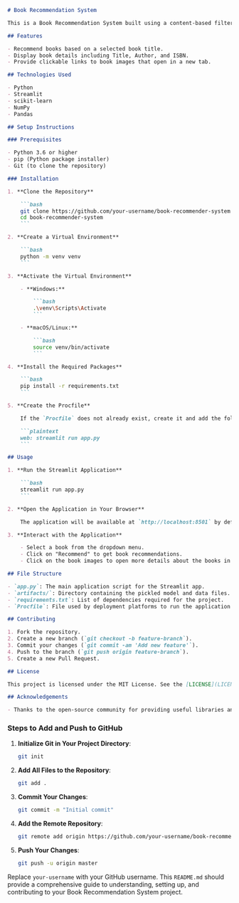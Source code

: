 
```markdown
# Book Recommendation System

This is a Book Recommendation System built using a content-based filtering approach. The system recommends books based on the features of the books the user has rated highly.

## Features

- Recommend books based on a selected book title.
- Display book details including Title, Author, and ISBN.
- Provide clickable links to book images that open in a new tab.

## Technologies Used

- Python
- Streamlit
- scikit-learn
- NumPy
- Pandas

## Setup Instructions

### Prerequisites

- Python 3.6 or higher
- pip (Python package installer)
- Git (to clone the repository)

### Installation

1. **Clone the Repository**

    ```bash
    git clone https://github.com/your-username/book-recommender-system.git
    cd book-recommender-system
    ```

2. **Create a Virtual Environment**

    ```bash
    python -m venv venv
    ```

3. **Activate the Virtual Environment**

    - **Windows:**

        ```bash
        .\venv\Scripts\Activate
        ```

    - **macOS/Linux:**

        ```bash
        source venv/bin/activate
        ```

4. **Install the Required Packages**

    ```bash
    pip install -r requirements.txt
    ```

5. **Create the Procfile**

    If the `Procfile` does not already exist, create it and add the following content:

    ```plaintext
    web: streamlit run app.py
    ```

## Usage

1. **Run the Streamlit Application**

    ```bash
    streamlit run app.py
    ```

2. **Open the Application in Your Browser**

    The application will be available at `http://localhost:8501` by default.

3. **Interact with the Application**

    - Select a book from the dropdown menu.
    - Click on "Recommend" to get book recommendations.
    - Click on the book images to open more details about the books in a new tab.

## File Structure

- `app.py`: The main application script for the Streamlit app.
- `artifacts/`: Directory containing the pickled model and data files.
- `requirements.txt`: List of dependencies required for the project.
- `Procfile`: File used by deployment platforms to run the application.

## Contributing

1. Fork the repository.
2. Create a new branch (`git checkout -b feature-branch`).
3. Commit your changes (`git commit -am 'Add new feature'`).
4. Push to the branch (`git push origin feature-branch`).
5. Create a new Pull Request.

## License

This project is licensed under the MIT License. See the [LICENSE](LICENSE) file for details.

## Acknowledgements

- Thanks to the open-source community for providing useful libraries and tools.

```

### Steps to Add and Push to GitHub

1. **Initialize Git in Your Project Directory**:

    ```bash
    git init
    ```

2. **Add All Files to the Repository**:

    ```bash
    git add .
    ```

3. **Commit Your Changes**:

    ```bash
    git commit -m "Initial commit"
    ```

4. **Add the Remote Repository**:

    ```bash
    git remote add origin https://github.com/your-username/book-recommender-system.git
    ```

5. **Push Your Changes**:

    ```bash
    git push -u origin master
    ```

Replace `your-username` with your GitHub username. This `README.md` should provide a comprehensive guide to understanding, setting up, and contributing to your Book Recommendation System project.
